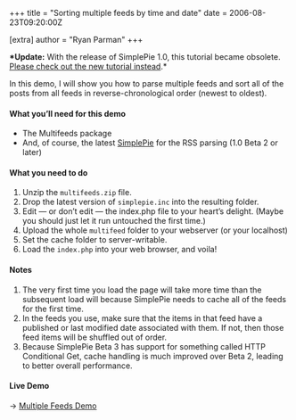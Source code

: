 +++
title = "Sorting multiple feeds by time and date"
date = 2006-08-23T09:20:00Z

[extra]
author = "Ryan Parman"
+++

<div class="chunk">

**\*Update:** With the release of SimplePie 1.0, this tutorial became obsolete. [Please check out the new tutorial instead](/wiki/tutorial/sort_multiple_feeds_by_time_and_date).\*

In this demo, I will show you how to parse multiple feeds and sort all of the posts from all feeds in reverse-chronological order (newest to oldest).

</div>

<div class="chunk">

#### What you’ll need for this demo

- The Multifeeds package
- And, of course, the latest [SimplePie](http://www.simplepie.org/downloads/) for the RSS parsing (1.0 Beta 2 or later)

</div>

<div class="chunk">

#### What you need to do

1.  Unzip the `multifeeds.zip` file.
2.  Drop the latest version of `simplepie.inc` into the resulting folder.
3.  Edit — or don’t edit — the index.php file to your heart’s delight. (Maybe you should just let it run untouched the first time.)
4.  Upload the whole `multifeed` folder to your webserver (or your localhost)
5.  Set the cache folder to server-writable.
6.  Load the `index.php` into your web browser, and voila!

</div>

<div class="chunk">

#### Notes

1.  The very first time you load the page will take more time than the subsequent load will because SimplePie needs to cache all of the feeds for the first time.
2.  In the feeds you use, make sure that the items in that feed have a published or last modified date associated with them. If not, then those feed items will be shuffled out of order.
3.  Because SimplePie Beta 3 has support for something called HTTP Conditional Get, cache handling is much improved over Beta 2, leading to better overall performance.

</div>

#### Live Demo

→ [Multiple Feeds Demo](/demo/demos/multifeed/)
